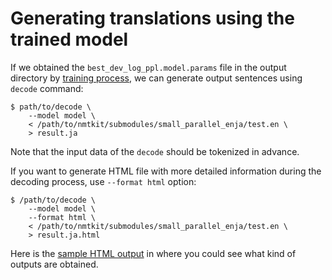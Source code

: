 Generating translations using the trained model
===============================================

If we obtained the `best_dev_log_ppl.model.params` file in the output directory
by [training process](https://github.com/odashi/nmtkit/tree/master/doc/training.md),
we can generate output sentences using `decode` command:

    $ path/to/decode \
        --model model \
        < /path/to/nmtkit/submodules/small_parallel_enja/test.en \
        > result.ja

Note that the input data of the `decode` should be tokenized in advance.

If you want to generate HTML file with more detailed information during the
decoding process, use `--format html` option:

    $ /path/to/decode \
        --model model \
        --format html \
        < /path/to/nmtkit/submodules/small_parallel_enja/test.en \
        > result.ja.html

Here is the
[sample HTML output](https://odashi.github.io/nmtkit/doc/test_top100.ja.html)
in where you could see what kind of outputs are obtained.


